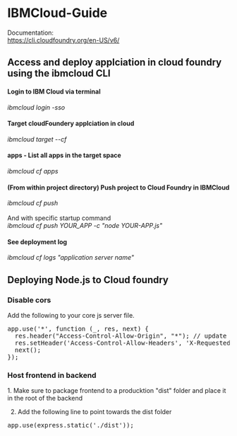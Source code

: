 <h1> IBMCloud-Guide</h1>

Documentation: <br>
<a href="https://cli.cloudfoundry.org/en-US/v6/" target="_blank">https://cli.cloudfoundry.org/en-US/v6/</a><br>

<h2>Access and deploy applciation in cloud foundry using the ibmcloud CLI</h2>

#### Login to IBM Cloud via terminal
<i>ibmcloud login -sso</i>

#### Target cloudFoundery applciation in cloud
<i>ibmcloud target --cf </i>

<h4>apps - List all apps in the target space</h4>
<i>ibmcloud cf apps</i>

<h4> (From within project directory) Push project to Cloud Foundry in IBMCloud</h4>
<i>ibmcloud cf push</i><br><br>
And with specific startup command<br>
<i>ibmcloud cf push YOUR_APP -c "node YOUR-APP.js"</i><br>

#### See deployment log <br>
<i>ibmcloud cf logs "application server name" </i>

<h2>Deploying Node.js to Cloud foundry</h2>

<h3>Disable cors</h3>
Add the following to your core js server file. <br>
<pre>
app.use('*', function (_, res, next) {
  res.header("Access-Control-Allow-Origin", "*"); // update to match the domain you will make the request from
  res.setHeader('Access-Control-Allow-Headers', 'X-Requested-With,Content-Length,content-type,Authorization');
  next();
});
</pre>

<h3>Host frontend in backend</h3>
1. Make sure to package frontend to a producktion "dist" folder and place it in the root of the backend <br>

2. Add the following line to point towards the dist folder <br>
<pre>
app.use(express.static('./dist'));
</pre>
